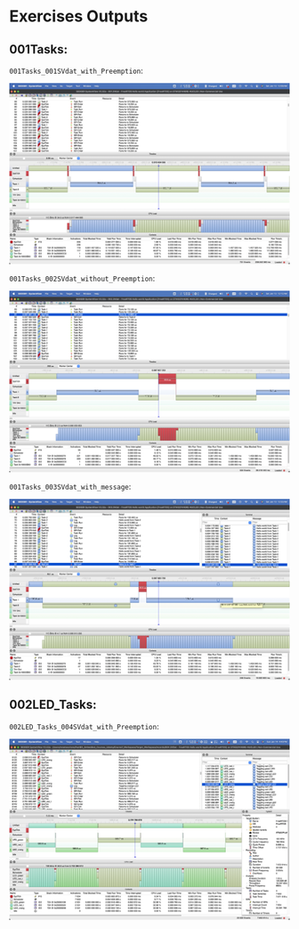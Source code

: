 
# Exercises Outputs

## 001Tasks:

`001Tasks_001SVdat_with_Preemption`:

![001Tasks_001SVdat_with_Preemption.png](https://github.com/renatosoriano/Udemy-Embedded-Course7_Mastering-RTOS-Hands-on-FreeRTOS-and-STM32Fx-with-Debugging/blob/main/Images/001Tasks_001SVdat_with_Preemption.png)

`001Tasks_002SVdat_without_Preemption`:

![001Tasks_002SVdat_without_Preemption.png](https://github.com/renatosoriano/Udemy-Embedded-Course7_Mastering-RTOS-Hands-on-FreeRTOS-and-STM32Fx-with-Debugging/blob/main/Images/001Tasks_002SVdat_without_Preemption.png)

`001Tasks_003SVdat_with_message`:

![001Tasks_003SVdat_with_message.png](https://github.com/renatosoriano/Udemy-Embedded-Course7_Mastering-RTOS-Hands-on-FreeRTOS-and-STM32Fx-with-Debugging/blob/main/Images/001Tasks_003SVdat_with_message.png)

## 002LED_Tasks:

`002LED_Tasks_004SVdat_with_Preemption`:

![002LED_Tasks_004SVdat_with_Preemption.png](https://github.com/renatosoriano/Udemy-Embedded-Course7_Mastering-RTOS-Hands-on-FreeRTOS-and-STM32Fx-with-Debugging/blob/main/Images/002LED_Tasks_004SVdat_with_Preemption.png)
